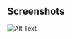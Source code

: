## Screenshots

![Alt Text](https://github.com/chrisking1086/Inventory/tree/main/Screenshots/AddItemScreen.png)
